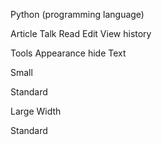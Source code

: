 
Python (programming language)

Article
Talk
Read
Edit
View history

Tools
Appearance hide
Text

Small

Standard

Large
Width

Standard
